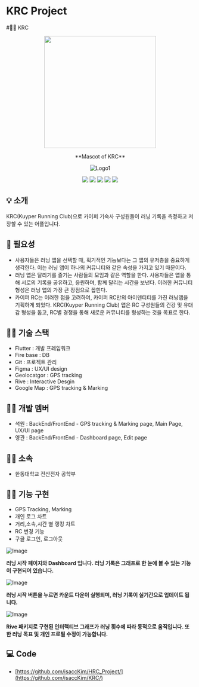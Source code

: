 # KRC Project

#🏃‍♂️  KRC

<div align="center">
<p align="center"><img src="https://github.com/user-attachments/assets/c7a62dce-7a82-421e-8b95-b6a61bd1522e" height="300px" width="300px"></p>
**Mascot of KRC**

![Logo1](https://user-images.githubusercontent.com/98035984/179438786-c614ae0c-8f51-4a95-89bf-51da51499473.png)


 <img src="https://img.shields.io/badge/Flutter-02569B?style=for-the-badge&logo=Flutter&logoColor=white"/>
  <img src="https://img.shields.io/badge/Firebase-FFFF00?style=flat-square&logo=Firebase&logoColor="white"/>
 <imgsrc="https://img.shields.io/badge/GitHub-181717?style=flat-square&logo=GitHub&logoColor="white"/>
 <img src="https://img.shields.io/badge/VisualStudioCode-007ACC?style=flat-square&logo=VisualStudioCode&logoColor="white"/>
 <img src="https://img.shields.io/badge/KakaoTalk-FFFF00?style=flat-square&logo=KakaoTalk&logoColor="white"/>
 <img src="https://img.shields.io/badge/Markdown-000000?style=flat-square&logo=Markdown&logoColor="white"/>

</div>

## :bulb: 소개
KRC(Kuyper Running Club)으로 카이퍼 기숙사 구성원들이 러닝 기록을 측정하고 저장할 수 있는 어플입니다.


## :memo: 필요성
- 사용자들은 러닝 앱을 선택할 때, 획기적인 기능보다는 그 앱의 유저층을 중요하게 생각한다. 이는 러닝 앱이 하나의 커뮤니티와 같은 속성을 가지고 있기 때문이다. 
- 러닝 앱은 달리기를 즐기는 사람들의 모임과 같은 역할을 한다. 사용자들은 앱을 통해 서로의 기록을 공유하고, 응원하며, 함께 달리는 시간을 보낸다. 이러한 커뮤니티 형성은 러닝 앱의 가장 큰 장점으로 꼽힌다. 
- 카이퍼 RC는 이러한 점을 고려하여, 카이퍼 RC만의 아이덴티티를 가진 러닝앱을 기획하게 되었다. KRC(Kuyper Running Club) 앱은 RC 구성원들의 건강 및 유대감 형성을 돕고, RC별 경쟁을 통해 새로운 커뮤니티를 형성하는 것을 목표로 한다.


## 🏃‍♂️ 기술 스택
 - Flutter : 개발 프레임워크
 - Fire base : DB 
 - Git : 프로젝트 관리
 - Figma : UX/UI design
 - Geolocatgor : GPS tracking
 - Rive : Interactive Desgin
 - Google Map : GPS tracking & Marking
  
## 🏃‍♂️ 개발 멤버 
 - 석원 : BackEnd/FrontEnd - GPS tracking & Marking page, Main Page, UX/UI page
 - 영관 : BackEnd/FrontEnd - Dashboard page, Edit page


## 🏃‍♂️ 소속
  - 한동대학교 전산전자 공학부


## 🏃‍♂️ 기능 구현                                                                                                        
- GPS Tracking, Marking
- 개인 로그 차트 
- 거리,소속,시간 별 랭킹 차트
- RC 변경 기능
- 구글 로그인, 로그아웃

![Image](https://github.com/user-attachments/assets/a7f3eeac-f50d-44cd-946b-5261be1a5ff6)

**러닝 시작 페이지와 Dashboard 입니다. 러닝 기록은 그래프로 한 눈에 볼 수 있는 기능이 구현되어 있습니다.**


![Image](https://github.com/user-attachments/assets/79dc536f-8692-470c-baa9-ae671d13d022)

**러닝 시작 버튼을 누르면 카운트 다운이 실행되며, 러닝 기록이 실기간으로 업데이트 됩니다.**


![Image](https://github.com/user-attachments/assets/6642b025-38e6-4406-a195-c8715b096eff)

**Rive 패키지로 구현된 인터랙티브 그래프가 러닝 횟수에 따라 동적으로 움직입니다. 또한 러닝 목표 및 개인 프로필 수정이 가능합니다.**



## 💻 Code
- [https://github.com/isaccKim/HRC_Project/](https://github.com/isaccKim/KRC/)
